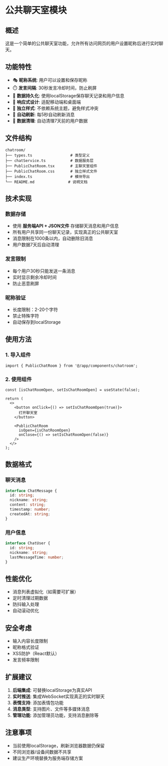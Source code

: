 # 公共聊天室模块

## 概述
这是一个简单的公共聊天室功能，允许所有访问网页的用户设置昵称后进行实时聊天。

## 功能特性
- 🎭 **昵称系统**: 用户可以设置和保存昵称
- ⏱️ **发言间隔**: 30秒发言冷却时间，防止刷屏
- 💾 **数据持久化**: 使用localStorage保存聊天记录和用户信息
- 📱 **响应式设计**: 适配移动端和桌面端
- 🎨 **独立样式**: 不依赖系统主题，避免样式冲突
- 🔄 **自动刷新**: 每5秒自动刷新消息
- 🧹 **数据清理**: 自动清理7天前的用户数据

## 文件结构
```
chatroom/
├── types.ts                 # 类型定义
├── chatService.ts           # 数据服务层
├── PublicChatRoom.tsx       # 主聊天室组件
├── PublicChatRoom.css       # 独立样式文件
├── index.ts                 # 模块导出
└── README.md               # 说明文档
```

## 技术实现

### 数据存储
- 使用 **服务端API + JSON文件** 存储聊天消息和用户信息
- 所有用户共享同一份聊天记录，实现真正的公共聊天室
- 消息限制在1000条以内，自动删除旧消息
- 用户数据7天后自动清理

### 发言限制
- 每个用户30秒只能发送一条消息
- 实时显示剩余冷却时间
- 防止恶意刷屏

### 昵称验证
- 长度限制：2-20个字符
- 禁止特殊字符
- 自动保存到localStorage

## 使用方法

### 1. 导入组件
```tsx
import { PublicChatRoom } from '@/app/components/chatroom';
```

### 2. 使用组件
```tsx
const [isChatRoomOpen, setIsChatRoomOpen] = useState(false);

return (
  <>
    <button onClick={() => setIsChatRoomOpen(true)}>
      打开聊天室
    </button>
    
    <PublicChatRoom
      isOpen={isChatRoomOpen}
      onClose={() => setIsChatRoomOpen(false)}
    />
  </>
);
```

## 数据格式

### 聊天消息
```typescript
interface ChatMessage {
  id: string;
  nickname: string;
  content: string;
  timestamp: number;
  createdAt: string;
}
```

### 用户信息
```typescript
interface ChatUser {
  id: string;
  nickname: string;
  lastMessageTime: number;
}
```

## 性能优化
- 消息列表虚拟化（如需要可扩展）
- 定时清理过期数据
- 防抖输入处理
- 自动滚动优化

## 安全考虑
- 输入内容长度限制
- 昵称格式验证
- XSS防护（React默认）
- 发言频率限制

## 扩展建议
1. **后端集成**: 可替换localStorage为真实API
2. **实时推送**: 集成WebSocket实现真正的实时聊天
3. **表情支持**: 添加表情包功能
4. **消息类型**: 支持图片、文件等多媒体消息
5. **管理功能**: 添加管理员功能，支持消息删除等

## 注意事项
- 当前使用localStorage，刷新浏览器数据仍保留
- 不同浏览器/设备间数据不共享
- 建议生产环境替换为服务端存储方案
